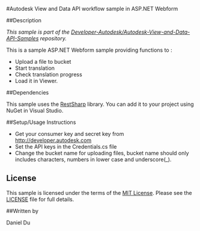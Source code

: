 #Autodesk View and Data API workflow sample in ASP.NET Webform 


##Description

*This sample is part of the [Developer-Autodesk/Autodesk-View-and-Data-API-Samples](https://github.com/Developer-Autodesk/autodesk-view-and-data-api-samples) repository.*

This is a sample ASP.NET Webform sample providing functions to :

* Upload a file to bucket
* Start translation
* Check translation progress
* Load it in Viewer. 

##Dependencies

This sample uses the [RestSharp](http://restsharp.org/) library. You can add it to your project using NuGet in Visual Studio.

##Setup/Usage Instructions

* Get your consumer key and secret key from http://developer.autodesk.com
* Set the API keys in the Credentials.cs file
* Change the bucket name for uploading files, bucket name should only includes characters, numbers in lower case and underscore(_).

## License

This sample is licensed under the terms of the [MIT License](http://opensource.org/licenses/MIT). Please see the [LICENSE](LICENSE) file for full details.

##Written by 

Daniel Du





    
